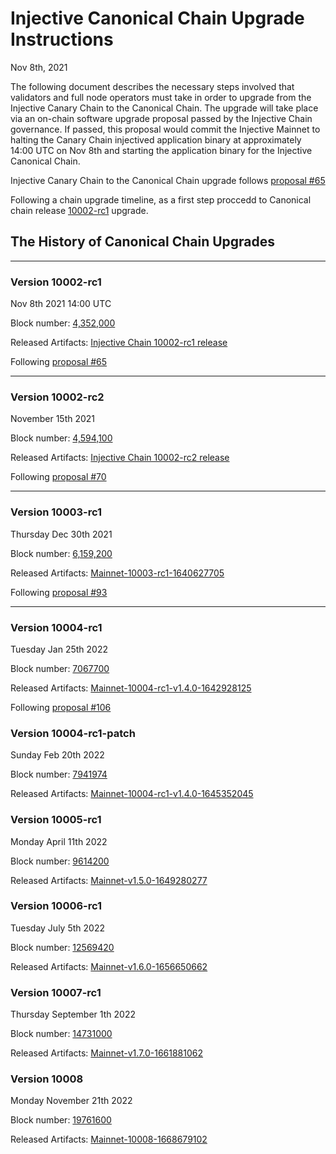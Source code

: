 # Injective Canonical Chain Upgrade Instructions

Nov 8th, 2021

The following document describes the necessary steps involved that validators and full node operators must take in order to upgrade from the Injective Canary Chain to the Canonical Chain. The upgrade will take place via an on-chain software upgrade proposal passed by the Injective Chain governance. If passed, this proposal would commit the Injective Mainnet to halting the Canary Chain injectived application binary at approximately 14:00 UTC on Nov 8th and starting the application binary for the Injective Canonical Chain.

Injective Canary Chain to the Canonical Chain upgrade follows [proposal #65](https://hub.injective.network/proposals/65)

Following a chain upgrade timeline, as a first step proccedd to Canonical chain release [10002-rc1](canonical-10002-rc1.md) upgrade.

## The History of Canonical Chain Upgrades

***

### Version 10002-rc1

Nov 8th 2021 14:00 UTC

Block number: [4,352,000](https://explorer.injective.network/block/4352000)

Released Artifacts: [Injective Chain 10002-rc1 release](https://github.com/InjectiveLabs/injective-chain-releases/releases/tag/v1.1.0-1636178708)

Following [proposal #65](https://hub.injective.network/proposals/65)

***

### Version 10002-rc2

November 15th 2021

Block number: [4,594,100](https://explorer.injective.network/block/4594100)

Released Artifacts: [Injective Chain 10002-rc2 release](https://github.com/InjectiveLabs/injective-chain-releases/releases/tag/v1.1.1-1636733798)

Following [proposal #70](https://hub.injective.network/proposals/70)

***

### Version 10003-rc1

Thursday Dec 30th 2021

Block number: [6,159,200](https://explorer.injective.network/block/6159200)

Released Artifacts: [Mainnet-10003-rc1-1640627705](https://github.com/InjectiveLabs/injective-chain-releases/releases/tag/v1.1.1-1640627705)

Following [proposal #93](https://hub.injective.network/proposals/93)

***

### Version 10004-rc1

Tuesday Jan 25th 2022

Block number: [7067700](https://explorer.injective.network/block/7067700)

Released Artifacts: [Mainnet-10004-rc1-v1.4.0-1642928125](https://github.com/InjectiveLabs/injective-chain-releases/releases/tag/v1.4.0-1642928125)

Following [proposal #106](https://hub.injective.network/proposals/106)

### Version 10004-rc1-patch

Sunday Feb 20th 2022

Block number: [7941974](https://explorer.injective.network/block/7941974)

Released Artifacts: [Mainnet-10004-rc1-v1.4.0-1645352045](https://github.com/InjectiveLabs/injective-chain-releases/releases/tag/v1.4.0-1645352045)

### Version 10005-rc1

Monday April 11th 2022

Block number: [9614200](https://explorer.injective.network/block/9614200)

Released Artifacts: [Mainnet-v1.5.0-1649280277](https://github.com/InjectiveLabs/injective-chain-releases/releases/tag/v1.5.0-1649280277)

### Version 10006-rc1

Tuesday July 5th 2022

Block number: [12569420](https://explorer.injective.network/block/12569420)

Released Artifacts: [Mainnet-v1.6.0-1656650662](https://github.com/InjectiveLabs/injective-chain-releases/releases/tag/v1.6.0-1656650662)

### Version 10007-rc1

Thursday September 1th 2022

Block number: [14731000](https://explorer.injective.network/block/14731000)

Released Artifacts: [Mainnet-v1.7.0-1661881062](https://github.com/InjectiveLabs/injective-chain-releases/releases/tag/v1.7.0-1661881062)

### Version 10008

Monday November 21th 2022

Block number: [19761600](https://explorer.injective.network/block/19761600)

Released Artifacts: [Mainnet-10008-1668679102](https://github.com/InjectiveLabs/injective-chain-releases/releases/tag/v1.8.0-1668679102)
